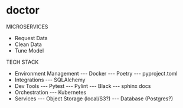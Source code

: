 # doctor

MICROSERVICES
- Request Data
- Clean Data
- Tune Model

TECH STACK
- Environment Management
--- Docker
--- Poetry
--- pyproject.toml
- Integrations
--- SQLAlchemy
- Dev Tools
--- Pytest
--- Pylint
--- Black
--- sphinx docs
- Orchestration
--- Kubernetes
- Services
--- Object Storage (local/S3?)
--- Database (Postgres?)
